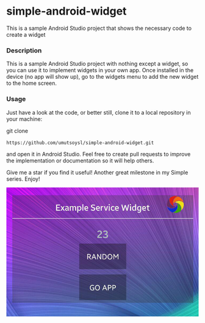 # simple-android-widget
This is a sample Android Studio project that shows the necessary code to create a widget

### Description
This is a sample Android Studio project with nothing except a widget, so you can use it to implement widgets in your own app. Once installed in the device (no app will show up), go to the widgets menu to add the new widget to the home screen.

### Usage
Just have a look at the code, or better still, clone it to a local repository in your machine:

git clone
```
https://github.com/umutsoysl/simple-android-widget.git
```
and open it in Android Studio. Feel free to create pull requests to improve the implementation or documentation so it will help others. 

Give me a star if you find it useful! Another great milestone in my Simple series. Enjoy!

![](https://github.com/umutsoysl/simple-android-widget/blob/master/ScreenShot/widget.jpg)
